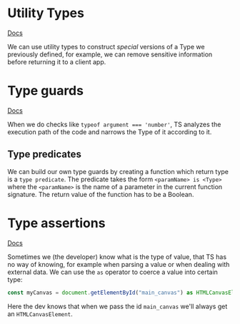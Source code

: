 # Utility Types

[Docs](https://www.typescriptlang.org/docs/handbook/utility-types.html#picktype-keys)

We can use utility types to construct  *special* versions of a Type we previously defined, for example, we can remove sensitive information before returning it to a client app. 

# Type guards

[Docs](https://www.typescriptlang.org/docs/handbook/2/narrowing.html#typeof-type-guards)

When we do checks like `typeof argument === 'number'`, TS analyzes the execution path of the code and narrows the Type of it according to it. 

## Type predicates

We can build our own type guards by creating a function which return type is a `type predicate`. The predicate takes the form `<paramName> is <Type>` where the `<paramName>` is the name of a parameter in the current function signature. The return value of the function has to be a Boolean.

# Type assertions

[Docs](https://www.typescriptlang.org/docs/handbook/2/everyday-types.html#type-assertions)

Sometimes we (the developer) know what is the type of value, that TS has no way of knowing, for example when parsing a value or when dealing with external data. We can use the `as` operator to coerce a value into certain type:

```ts
const myCanvas = document.getElementById("main_canvas") as HTMLCanvasElement;
```

Here the dev knows that when we pass the id `main_canvas` we'll always get an `HTMLCanvasElement`.

